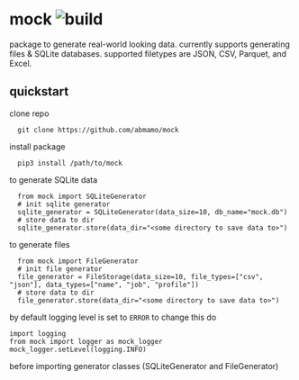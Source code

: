 # mock ![build](https://github.com/abmamo/mock/workflows/build/badge.svg?branch=main)

package to generate real-world looking data. currently supports generating files & SQLite databases. supported filetypes are JSON, CSV, Parquet, and Excel.

## quickstart

clone repo
```
  git clone https://github.com/abmamo/mock
```
install package
```
  pip3 install /path/to/mock
```
to generate SQLite data
```
  from mock import SQLiteGenerator
  # init sqlite generator
  sqlite_generator = SQLiteGenerator(data_size=10, db_name="mock.db")
  # store data to dir
  sqlite_generator.store(data_dir="<some directory to save data to>")
```
to generate files
```
  from mock import FileGenerator
  # init file generator
  file_generator = FileStorage(data_size=10, file_types=["csv", "json"], data_types=["name", "job", "profile"])
  # store data to dir
  file_generator.store(data_dir="<some directory to save data to>")
```
by default logging level is set to `ERROR` to change this do
```
import logging
from mock import logger as mock_logger
mock_logger.setLevel(logging.INFO)
```
before importing generator classes (SQLiteGenerator and FileGenerator)
